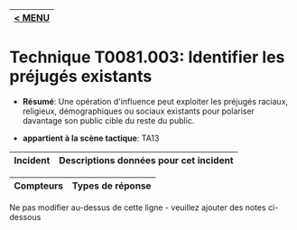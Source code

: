 |[< MENU](../../README.md)|
|---|
# Technique T0081.003: Identifier les préjugés existants

* **Résumé**: Une opération d'influence peut exploiter les préjugés raciaux, religieux, démographiques ou sociaux existants pour polariser davantage son public cible du reste du public.

* **appartient à la scène tactique**: TA13


|Incident |Descriptions données pour cet incident |
|-------- |-------------------- |



|Compteurs |Types de réponse |
|-------- |-------------- |


Ne pas modifier au-dessus de cette ligne - veuillez ajouter des notes ci-dessous